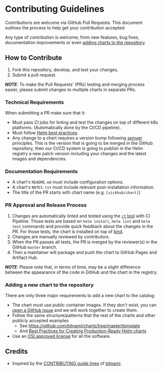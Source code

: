 # Contributing Guidelines

Contributions are welcome via GitHub Pull Requests. This document outlines the process to help get your contribution accepted.

Any type of contribution is welcome; from new features, bug fixes, documentation improvements or even [adding charts to the repository](#adding-a-new-chart-to-the-repository).

## How to Contribute

1. Fork this repository, develop, and test your changes.
2. Submit a pull request.

***NOTE***: To make the Pull Requests' (PRs) testing and merging process easier, please submit changes to multiple charts in separate PRs.

### Technical Requirements

When submitting a PR make sure that it:
- Must pass CI jobs for linting and test the changes on top of different k8s platforms. (Automatically done by the CI/CD pipeline).
- Must follow [Helm best practices](https://helm.sh/docs/chart_best_practices/).
- Any change to a chart requires a version bump following [semver](https://semver.org/) principles. This is the version that is going to be merged in the GitHub repository, then our CI/CD system is going to publish in the Helm registry a new patch version including your changes and the latest images and dependencies.

### Documentation Requirements

- A chart's `README.md` must include configuration options.
- A chart's `NOTES.txt` must include relevant post-installation information.
- The title of the PR starts with chart name (e.g. `[sickhub/chart]`)

### PR Approval and Release Process

1. Changes are automatically linted and tested using the [`ct` tool](https://github.com/helm/chart-testing) with CI Pipeline. Those tests are based on `helm install`, `helm lint` and `helm test` commands and provide quick feedback about the changes in the PR. For those tests, the chart is installed on top of [kind](https://github.com/kubernetes-sigs/kind).
2. Changes are manually reviewed by contributors.
3. When the PR passes all tests, the PR is merged by the reviewer(s) in the GitHub `master` branch.
4. Then a maintainer will package and push the chart to GitHub Pages and Artifact Hub.

***NOTE***: Please note that, in terms of time, may be a slight difference between the appearance of the code in GitHub and the chart in the registry.

### Adding a new chart to the repository

There are only three major requirements to add a new chart to the catalog:
- The chart must use public container images. If they don't exist, you can [open a GitHub issue](https://github.com/SickHub/charts/issues/new/choose) and we will work together to create them.
- Follow the same structure/patterns that the rest of the charts and other publicly accepted examples
  - See https://github.com/bitnami/charts/tree/master/template
  - And [Best Practices for Creating Production-Ready Helm charts](https://docs.bitnami.com/tutorials/production-ready-charts/)
- Use an [OSI approved license](https://opensource.org/licenses) for all the software.


## Credits
* Inspired by the [CONTRIBUTING guide lines](https://github.com/bitnami/charts/blob/master/CONTRIBUTING.md) of [bitnami](https://github.com/bitnami).